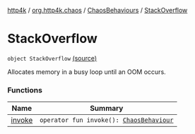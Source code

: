 [http4k](../../../index.md) / [org.http4k.chaos](../../index.md) / [ChaosBehaviours](../index.md) / [StackOverflow](./index.md)

# StackOverflow

`object StackOverflow` [(source)](https://github.com/http4k/http4k/blob/master/http4k-testing-chaos/src/main/kotlin/org/http4k/chaos/ChaosBehaviours.kt#L102)

Allocates memory in a busy loop until an OOM occurs.

### Functions

| Name | Summary |
|---|---|
| [invoke](invoke.md) | `operator fun invoke(): `[`ChaosBehaviour`](../../-chaos-behaviour.md) |
